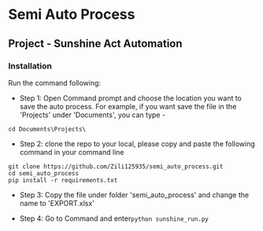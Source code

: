# Semi Auto Process

## Project - Sunshine Act Automation

### 

### Installation

Run the command following:

* Step 1:
 Open Command prompt and choose the location you want to save the auto process. 
 For example, if you want save the file in the 'Projects' under 'Documents', you can type -
```
cd Documents\Projects\
```
* Step 2:
 clone the repo to your local, please copy and paste the following command in your command line
```
git clone https://github.com/Zili125935/semi_auto_process.git
cd semi_auto_process
pip install -r requirements.txt

```

* Step 3:
Copy the file under folder 'semi_auto_process' and change the name to 'EXPORT.xlsx'

* Step 4:
Go to Command and enter`python sunshine_run.py`
